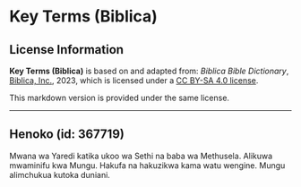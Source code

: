 # Key Terms (Biblica)

## License Information

**Key Terms (Biblica)** is based on and adapted from: _Biblica Bible Dictionary_, [Biblica, Inc.](https://www.biblica.com/), 2023, which is licensed under a [CC BY-SA 4.0 license](https://creativecommons.org/licenses/by-sa/4.0/legalcode.en).

This markdown version is provided under the same license.



--------------------------------

## Henoko (id: 367719)

Mwana wa Yaredi katika ukoo wa Sethi na baba wa Methusela. Alikuwa mwaminifu kwa Mungu. Hakufa na hakuzikwa kama watu wengine. Mungu alimchukua kutoka duniani.


